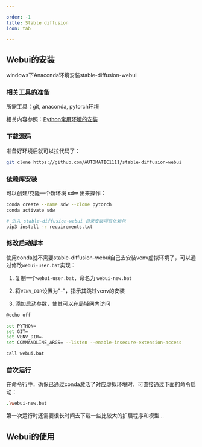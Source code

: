 ```yaml
---

order: -1
title: Stable diffusion
icon: tab

---
```


## Webui的安装 

windows下Anaconda环境安装stable-diffusion-webui

### 相关工具的准备

所需工具：git, anaconda, pytorch环境

相关内容参照：[Python常用环境的安装](/python/BasicSyntax/env)


### 下载源码
准备好环境后就可以拉代码了：
```bash
git clone https://github.com/AUTOMATIC1111/stable-diffusion-webui
```

### 依赖库安装

可以创建/克隆一个新环境 sdw 出来操作：
```bash
conda create --name sdw --clone pytorch
conda activate sdw

# 进入 stable-diffusion-webui 目录安装项目依赖包
pip3 install -r requirements.txt 
```

### 修改启动脚本

使用conda就不需要stable-diffusion-webui自己去安装venv虚拟环境了，可以通过修改`webui-user.bat`实现：

1) 复制一个`webui-user.bat`，命名为 `webui-new.bat`

2) 将`VENV_DIR`设置为"-"，指示其跳过venv的安装

3) 添加启动参数，使其可以在局域网内访问

```bash
@echo off

set PYTHON=
set GIT=
set VENV_DIR=-
set COMMANDLINE_ARGS= --listen --enable-insecure-extension-access

call webui.bat
```

### 首次运行

在命令行中，确保已通过conda激活了对应虚拟环境时，可直接通过下面的命令启动：
```bash
.\webui-new.bat
```
第一次运行时还需要很长时间去下载一些比较大的扩展程序和模型...


## Webui的使用